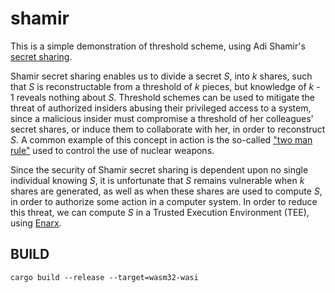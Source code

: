 # shamir

This is a simple demonstration of threshold scheme, using Adi Shamir's [secret
sharing](http://web.mit.edu/6.857/OldStuff/Fall03/ref/Shamir-HowToShareASecret.pdf).

Shamir secret sharing enables us to divide a secret *S*, into *k* shares, such
that *S* is reconstructable from a threshold of *k* pieces, but knowledge of
*k* - 1 reveals nothing about *S*. Threshold schemes can be used to mitigate
the threat of authorized insiders abusing their privileged access to a system,
since a malicious insider must compromise a threshold of her colleagues' secret
shares, or induce them to collaborate with her, in order to reconstruct *S*. A
common example of this concept in action is the so-called ["two man
rule"](https://en.wikipedia.org/wiki/Two-man_rule) used to control the use of
nuclear weapons.

Since the security of Shamir secret sharing is dependent upon no single
individual knowing *S*, it is unfortunate that *S* remains vulnerable when *k*
shares are generated, as well as when these shares are used to compute *S*, in
order to authorize some action in a computer system. In order to reduce this
threat, we can compute *S* in a Trusted Execution Environment (TEE), using
[Enarx](https://enarx.dev/).

## BUILD

``` cargo build --release --target=wasm32-wasi ```
